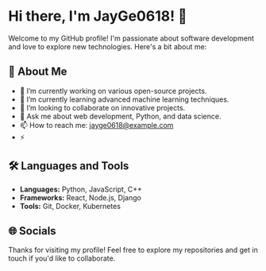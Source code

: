 # Hi there, I'm JayGe0618! 👋

Welcome to my GitHub profile! I'm passionate about software development and love to explore new technologies. Here's a bit about me:

## 🚀 About Me
- 🔭 I’m currently working on various open-source projects.
- 🌱 I’m currently learning advanced machine learning techniques.
- 👯 I’m looking to collaborate on innovative projects.
- 💬 Ask me about web development, Python, and data science.
- 📫 How to reach me: jayge0618@example.com
- ⚡ 

## 🛠️ Languages and Tools
- **Languages:** Python, JavaScript, C++
- **Frameworks:** React, Node.js, Django
- **Tools:** Git, Docker, Kubernetes

<!---## 📈 GitHub Stats
![JayGe0618's GitHub stats](https://github-readme-stats.vercel.app/api?username=JayGe0618&show_icons=true&theme=radical)
-->
<!---##🏆 Top Repositories
[![Repo 1](https://github-readme-stats.vercel.app/api/pin/?username=JayGe0618&repo=repo1&theme=radical)](https://github.com/JayGe0618/repo1)
[![Repo 2](https://github-readme-stats.vercel.app/api/pin/?username=JayGe0618&repo=repo2&theme=radical)](https://github.com/JayGe0618/repo2)
-->
## 🌐 Socials
<!--- #- [LinkedIn](https://www.linkedin.com/in/jayge0618)
#- [Twitter](https://twitter.com/jayge0618) -->

Thanks for visiting my profile! Feel free to explore my repositories and get in touch if you'd like to collaborate.
